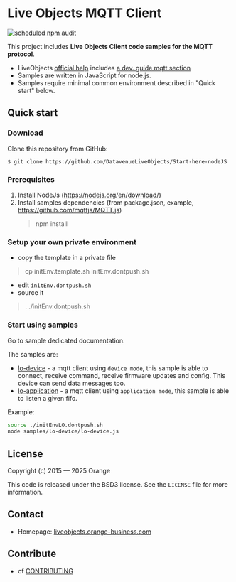 # Live Objects MQTT Client
[![scheduled npm audit](https://github.com/DatavenueLiveObjects/Start-here-nodeJS/actions/workflows/00_scheduled_npm_audit.yml/badge.svg)](https://github.com/DatavenueLiveObjects/Start-here-nodeJS/actions/workflows/00_scheduled_npm_audit.yml)

This project includes **Live Objects Client code samples for the MQTT protocol**.
- LiveObjects [official help](https://liveobjects.orange-business.com/#/cms/documentation-faq) includes [a dev. guide mqtt section](https://liveobjects.orange-business.com/doc/html/lo_manual_v2.html#MQTT_API)
- Samples are written in JavaScript for node.js.
- Samples require minimal common environment described in "Quick start" below.

## Quick start

### Download

Clone this repository from GitHub:

```
$ git clone https://github.com/DatavenueLiveObjects/Start-here-nodeJS
```

### Prerequisites

1. Install NodeJs (https://nodejs.org/en/download/)
2. Install samples dependencies (from package.json, example, https://github.com/mqttjs/MQTT.js)
    > npm install

### Setup your own private environment

- copy the template in a private file
> cp initEnv.template.sh initEnv.dontpush.sh
- edit `initEnv.dontpush.sh`
- source it
> . ./initEnv.dontpush.sh

### Start using samples
Go to sample dedicated documentation.

The samples are:
- [lo-device](./samples/lo-device/README.md) - a mqtt client using `device mode`, this sample is able to connect,
  receive command, receive firmware updates and config. This device can send data messages too.
- [lo-application](./samples/lo-application/README.md) - a mqtt client using `application mode`, this sample is able to listen
  a given fifo.


Example:
````bash
source ./initEnvLO.dontpush.sh
node samples/lo-device/lo-device.js
````

## License

Copyright (c) 2015 — 2025 Orange

This code is released under the BSD3 license. See the `LICENSE` file for more information.

## Contact

* Homepage: [liveobjects.orange-business.com](https://liveobjects.orange-business.com/)

## Contribute

* cf [CONTRIBUTING](.github/CONTRIBUTING.md)
